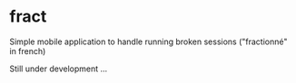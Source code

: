 # fract
Simple mobile application to handle running broken sessions ("fractionné" in french)

Still under development ...
